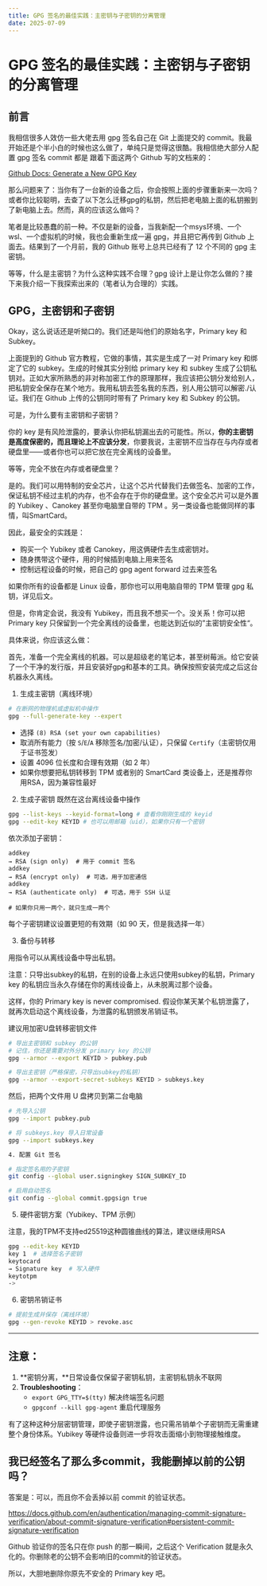```yaml
---
title: GPG 签名的最佳实践：主密钥与子密钥的分离管理
date: 2025-07-09
---
```


# GPG 签名的最佳实践：主密钥与子密钥的分离管理

## 前言

我相信很多人效仿一些大佬去用 gpg 签名自己在 Git 上面提交的 commit。我最开始还是个半小白的时候也这么做了，单纯只是觉得这很酷。我相信绝大部分人配置 gpg 签名 commit 都是 跟着下面这两个 Github 写的文档来的：

[Github Docs: Generate a New GPG Key](https://docs.github.com/en/authentication/managing-commit-signature-verification/generating-a-new-gpg-key)

那么问题来了：当你有了一台新的设备之后，你会按照上面的步骤重新来一次吗？或者你比较聪明，去查了以下怎么迁移gpg的私钥，然后把老电脑上面的私钥搬到了新电脑上去。然而，真的应该这么做吗？

笔者是比较愚蠢的前一种。不仅是新的设备，当我新配一个msys环境、一个wsl、一个虚拟机的时候，我也会重新生成一遍 gpg，并且把它再传到 Github 上面去。结果到了一个月前，我的 Github 账号上总共已经有了 12 个不同的 gpg 主密钥。

等等，什么是主密钥？为什么这种实践不合理？gpg 设计上是让你怎么做的？接下来我介绍一下我探索出来的（笔者认为合理的）实践。

## GPG，主密钥和子密钥

Okay，这么说话还是听拗口的。我们还是叫他们的原始名字，Primary key 和 Subkey。

上面提到的 Github 官方教程，它做的事情，其实是生成了一对 Primary key 和绑定了它的 subkey。生成的时候其实分别给 primary key 和 subkey 生成了公钥私钥对。正如大家所熟悉的非对称加密工作的原理那样，我应该把公钥分发给别人，把私钥安全保存在某个地方。我用私钥去签名我的东西，别人用公钥可以解密./认证。我们在 Github 上传的公钥同时带有了 Primary key 和 Subkey 的公钥。

可是，为什么要有主密钥和子密钥？

你的 key 是有风险泄露的，要承认你把私钥漏出去的可能性。所以，**你的主密钥是高度保密的，而且理论上不应该分发**，你要我说，主密钥不应当存在与内存或者硬盘里——或者你也可以把它放在完全离线的设备里。

等等，完全不放在内存或者硬盘里？

是的。我们可以用特制的安全芯片，让这个芯片代替我们去做签名、加密的工作，保证私钥不经过主机的内存，也不会存在于你的硬盘里。这个安全芯片可以是外置的 Yubikey 、Canokey 甚至你电脑里自带的 TPM 。另一类设备也能做同样的事情，叫SmartCard。

因此，最安全的实践是：

- 购买一个 Yubikey 或者 Canokey，用这俩硬件去生成密钥对。
- 随身携带这个硬件，用的时候插到电脑上用来签名
- 控制远程设备的时候，把自己的 gpg agent forward 过去来签名

如果你所有的设备都是 Linux 设备，那你也可以用电脑自带的 TPM 管理 gpg 私钥，详见后文。

但是，你肯定会说，我没有 Yubikey，而且我不想买一个。没关系！你可以把 Primary key 只保留到一个完全离线的设备里，也能达到近似的”主密钥安全性“。

具体来说，你应该这么做：

首先，准备一个完全离线的机器。可以是超级老的笔记本，甚至树莓派。给它安装了一个干净的发行版，并且安装好gpg和基本的工具。确保按照安装完成之后这台机器永久离线。

1. 生成主密钥（离线环境）

```bash
# 在断网的物理机或虚拟机中操作
gpg --full-generate-key --expert

```

- 选择 `(8) RSA (set your own capabilities)`
- 取消所有能力（按 `S`/`E`/`A` 移除签名/加密/认证），只保留 `Certify`（主密钥仅用于证书签发）
- 设置 4096 位长度和合理有效期（如 2 年）
- 如果你想要把私钥转移到 TPM 或者别的 SmartCard 类设备上，还是推荐你用RSA，因为兼容性最好

2. 生成子密钥
   既然在这台离线设备中操作

```bash
gpg --list-keys --keyid-format=long # 查看你刚刚生成的 keyid
gpg --edit-key KEYID # 也可以用邮箱（uid），如果你只有一个密钥
```

依次添加子密钥：

```text
addkey
→ RSA (sign only)  # 用于 commit 签名
addkey
→ RSA (encrypt only)  # 可选，用于加密通信
addkey
→ RSA (authenticate only)  # 可选，用于 SSH 认证

# 如果你只用一两个，就只生成一两个
```

每个子密钥建议设置更短的有效期（如 90 天，但是我选择一年）

3. 备份与转移

用指令可以从离线设备中导出私钥。

注意：只导出subkey的私钥，在别的设备上永远只使用subkey的私钥，Primary key 的私钥应当永久存储在你的离线设备上，从未脱离过那个设备。

这样，你的 Primary key is never compromised. 假设你某天某个私钥泄露了，就再次启动这个离线设备，为泄露的私钥颁发吊销证书。

建议用加密U盘转移密钥文件

```bash
# 导出主密钥和 subkey 的公钥
# 记住，你还是需要对外分发 primary key 的公钥
gpg --armor --export KEYID > pubkey.pub

# 导出主密钥（严格保密，只导出subkey的私钥）
gpg --armor --export-secret-subkeys KEYID > subkeys.key

```

然后，把两个文件用 U 盘拷贝到第二台电脑

```bash
# 先导入公钥
gpg --import pubkey.pub

# 将 subkeys.key 导入日常设备
gpg --import subkeys.key

4. 配置 Git 签名
```

```bash
# 指定签名用的子密钥
git config --global user.signingkey SIGN_SUBKEY_ID

# 启用自动签名
git config --global commit.gpgsign true

```

5. 硬件密钥方案（Yubikey、TPM 示例）

注意，我的TPM不支持ed25519这种圆锥曲线的算法，建议继续用RSA

```bash
gpg --edit-key KEYID
key 1  # 选择签名子密钥
keytocard
→ Signature key  # 写入硬件
keytotpm
->
```

6. 密钥吊销证书

```bash
# 提前生成并保存（离线环境）
gpg --gen-revoke KEYID > revoke.asc

```

---

## 注意：

1. **密钥分离，**日常设备仅保留子密钥私钥，主密钥私钥永不联网
2. **Troubleshooting**：
   - `export GPG_TTY=$(tty)` 解决终端签名问题
   - `gpgconf --kill gpg-agent` 重启代理服务

有了这种这种分层密钥管理，即使子密钥泄露，也只需吊销单个子密钥而无需重建整个身份体系。Yubikey 等硬件设备则进一步将攻击面缩小到物理接触维度。

## 我已经签名了那么多commit，我能删掉以前的公钥吗？

答案是：可以，而且你不会丢掉以前 commit 的验证状态。

https://docs.github.com/en/authentication/managing-commit-signature-verification/about-commit-signature-verification#persistent-commit-signature-verification

Github 验证你的签名只在你 push 的那一瞬间，之后这个 Verification 就是永久化的。你删除老的公钥不会影响旧的commit的验证状态。

所以，大胆地删除你原先不安全的 Primary key 吧。
